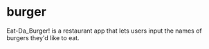 # burger
Eat-Da_Burger! is a restaurant app that lets users input the names of burgers they'd like to eat.

